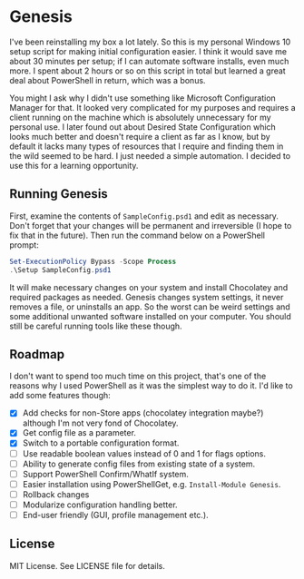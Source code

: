 # Genesis

I've been reinstalling my box a lot lately. So this is my personal Windows 10
setup script for making initial configuration easier. I think it would save
me about 30 minutes per setup; if I can automate software installs, even much
more. I spent about 2 hours or so on this script in total but learned a great
deal about PowerShell in return, which was a bonus.

You might I ask why I didn't use something like Microsoft Configuration Manager
for that. It looked very complicated for my purposes and requires a client running
on the machine which is absolutely unnecessary for my personal use. I later found
out about Desired State Configuration which looks much better and doesn't require 
a client as far as I know, but by default it lacks many types of resources that 
I require and finding them in the wild seemed to be hard. I just needed a simple 
automation. I decided to use this for a learning opportunity.

## Running Genesis

First, examine the contents of `SampleConfig.psd1` and edit as necessary. Don't
forget that your changes will be permanent and irreversible (I hope to fix that
in the future). Then run the command below on a PowerShell prompt:

```powershell
Set-ExecutionPolicy Bypass -Scope Process
.\Setup SampleConfig.psd1
```

It will make necessary changes on your system and install Chocolatey and required
packages as needed. Genesis changes system settings, it never removes a file, or
uninstalls an app. So the worst can be weird settings and some additional unwanted
software installed on your computer. You should still be careful running tools like
these though.

## Roadmap

I don't want to spend too much time on this project, that's one of the
reasons why I used PowerShell as it was the simplest way to do it. I'd
like to add some features though:

* [X] Add checks for non-Store apps (chocolatey integration maybe?) although
  I'm not very fond of Chocolatey.
* [X] Get config file as a parameter.
* [X] Switch to a portable configuration format.
* [ ] Use readable boolean values instead of 0 and 1 for flags options.
* [ ] Ability to generate config files from existing state of a system.
* [ ] Support PowerShell Confirm/WhatIf system.
* [ ] Easier installation using PowerShellGet, e.g. `Install-Module Genesis`.
* [ ] Rollback changes
* [ ] Modularize configuration handling better.
* [ ] End-user friendly (GUI, profile management etc.).

## License

MIT License. See LICENSE file for details.
